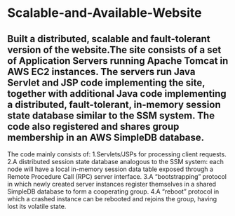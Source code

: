 # Scalable-and-Available-Website
Built a distributed, scalable and fault-tolerant version of the website.The site consists of a set of Application Servers running Apache Tomcat in AWS EC2 instances. The servers run Java Servlet and JSP code implementing the site, together with additional Java code implementing a distributed, fault-tolerant, in-memory session state database similar to the SSM system. The code also registered and shares group membership in an AWS SimpleDB database.
----------------------------------------------------------------------------------------------------------------------------
The code mainly consists of:
1.Servlets/JSPs for processing client requests.
2.A distributed session state database analogous to the SSM system: each node will have a local in-memory session data table exposed through a Remote Procedure Call (RPC) server interface.
3.A “bootstrapping” protocol in which newly created server instances register themselves in a shared SimpleDB database to form a cooperating group.
4.A “reboot” protocol in which a crashed instance can be rebooted and rejoins the group, having lost its volatile state.
